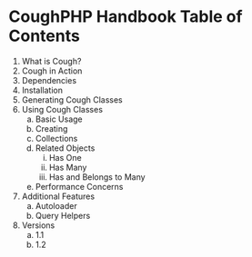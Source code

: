 CoughPHP Handbook Table of Contents
===================================

<ol style="list-style-type: decimal">
<li>What is Cough?</li>
<li>Cough in Action</li>
<li>Dependencies</li>
<li>Installation</li>
<li>Generating Cough Classes</li>
<li>Using Cough Classes
	<ol style="list-style-type: lower-alpha">
	<li>Basic Usage</li>
	<li>Creating</li>
	<li>Collections</li>
	<li>Related Objects
		<ol style="list-style-type: lower-roman">
		<li>Has One</li>
		<li>Has Many</li>
		<li>Has and Belongs to Many</li>
		</ol>
	</li>
	<li>Performance Concerns</li>
	</ol>
</li>
<li>Additional Features
	<ol style="list-style-type: lower-alpha">
	<li>Autoloader</li>
	<li>Query Helpers</li>
	</ol>
</li>
<li>Versions
	<ol style="list-style-type: lower-alpha">
	<li>1.1</li>
	<li>1.2</li>
	</ol>
</li>
</ol>
